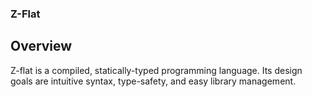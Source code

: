 ### Z-Flat

## Overview

Z-flat is a compiled, statically-typed programming language. Its design goals
are intuitive syntax, type-safety, and easy library management.
